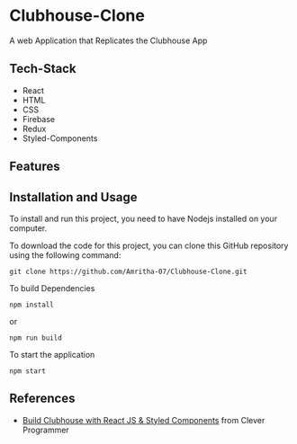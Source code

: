 # Clubhouse-Clone

A web Application that Replicates the Clubhouse App

## Tech-Stack

- React
- HTML
- CSS
- Firebase
- Redux
- Styled-Components

## Features

## Installation and Usage

To install and run this project, you need to have Nodejs installed on your computer.

To download the code for this project, you can clone this GitHub repository using the following command:

```git clone https://github.com/Amritha-07/Clubhouse-Clone.git```

To build Dependencies

```npm install```

or 

```npm run build```

To start the application

```npm start```

## References

- [Build Clubhouse with React JS & Styled Components](https://www.youtube.com/watch?v=cuR9R1Hj1Ug) from Clever Programmer